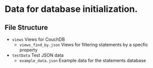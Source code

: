 # Data for database initialization.

## File Structure
 * `views` Views for CouchDB
   * `views_find_by.json` Views for filtering statements by a specfic property
 * `testData` Test JSON data
   * `example_data.json` Example data for the statements database
